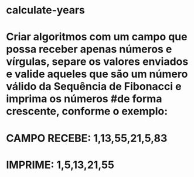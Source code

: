 # calculate-years

# Criar algoritmos com um campo que possa receber apenas números e vírgulas, separe os valores enviados e valide aqueles que são um número válido da Sequência de Fibonacci e imprima os números #de forma crescente, conforme o exemplo:
# CAMPO RECEBE: 1,13,55,21,5,83 
# IMPRIME: 1,5,13,21,55
